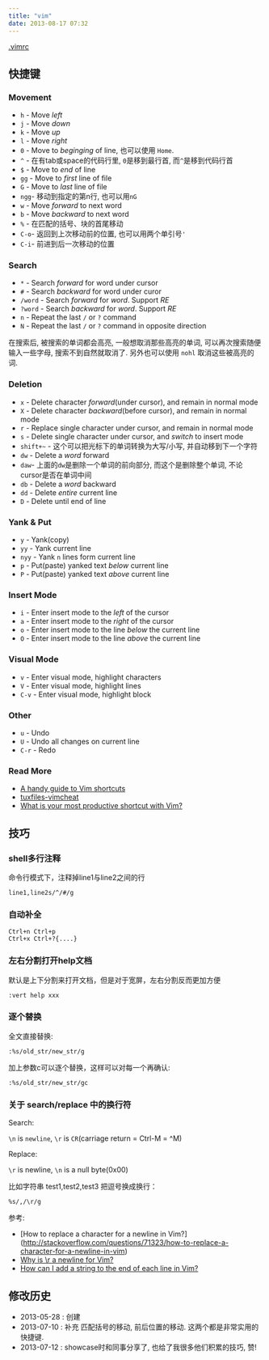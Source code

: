 ```yaml
---
title: "vim"
date: 2013-08-17 07:32
---
```



[.vimrc](https://github.com/tankywoo/linux-autoconfig/blob/master/.vimrc)


## 快捷键 ##
### Movement ###
* `h`  - Move *left*
* `j`  - Move *down*
* `k`  - Move *up*
* `l`  - Move *right*
* `0`  - Move to *beginging* of line, 也可以使用 `Home`.
* `^`  - 在有tab或space的代码行里, `0`是移到最行首, 而`^`是移到代码行首
* `$`  - Move to *end* of line
* `gg` - Move to *first* line of file
* `G`  - Move to *last* line of file
* `ngg`- 移动到指定的第n行, 也可以用`nG`
* `w`  - Move *forward* to next word
* `b`  - Move *backward* to next word
* `%`  - 在匹配的括号、块的首尾移动
* `C-o`- 返回到上次移动前的位置, 也可以用两个单引号`'`
* `C-i`- 前进到后一次移动的位置

### Search ###
* `*`     - Search *forward* for word under cursor
* `#`     - Search *backward* for word under curor
* `/word` - Search *forward* for *word*. Support *RE*
* `?word` - Search *backward* for *word*. Support *RE*
* `n`     - Repeat the last `/` or `?` command  
* `N`     - Repeat the last `/` or `?` command in opposite direction

在搜索后, 被搜索的单词都会高亮, 一般想取消那些高亮的单词, 可以再次搜索随便输入一些字母, 搜索不到自然就取消了. 另外也可以使用 `nohl` 取消这些被高亮的词.

### Deletion ###
* `x`  - Delete character *forward*(under cursor), and remain in normal mode
* `X`  - Delete character *backward*(before cursor), and remain in normal mode
* `r`  - Replace single character under cursor, and remain in normal mode
* `s`  - Delete single character under cursor, and *switch* to insert mode
* `shift+~` - 这个可以把光标下的单词转换为大写/小写, 并自动移到下一个字符
* `dw` - Delete a *word* forward
* `daw`- 上面的`dw`是删除一个单词的前向部分, 而这个是删除整个单词, 不论cursor是否在单词中间
* `db` - Delete a *word* backward
* `dd` - Delete *entire* current line
* `D`  - Delete until end of line


### Yank & Put ###
* `y`   - Yank(copy)
* `yy`  - Yank current line
* `nyy` - Yank `n` lines form current line
* `p`   - Put(paste) yanked text *below* current line
* `P`   - Put(paste) yanked text *above* current line

### Insert Mode ###
* `i` - Enter insert mode to the *left* of the cursor
* `a` - Enter insert mode to the *right* of the cursor
* `o` - Enter insert mode to the line *below* the current line
* `O` - Enter insert mode to the line *above* the current line

### Visual Mode ###
* `v`   - Enter visual mode, highlight characters
* `V`   - Enter visual mode, highlight lines
* `C-v` - Enter visual mode, highlight block

### Other ###
* `u`   - Undo
* `U`   - Undo all changes on current line
* `C-r` - Redo

### Read More ###

* [A handy guide to Vim shortcuts](http://eastcoastefx.vaesite.com/vim)
* [tuxfiles-vimcheat](http://www.tuxfiles.org/linuxhelp/vimcheat.html)
* [What is your most productive shortcut with Vim?](http://stackoverflow.com/questions/1218390/what-is-your-most-productive-shortcut-with-vim)


## 技巧 ##

### shell多行注释 ###

命令行模式下，注释掉line1与line2之间的行

	line1,line2s/^/#/g


### 自动补全 ###

	Ctrl+n Ctrl+p
	Ctrl+x Ctrl+?{....}

### 左右分割打开help文档 ###

默认是上下分割来打开文档，但是对于宽屏，左右分割反而更加方便

	:vert help xxx


### 逐个替换 ###

全文直接替换:

	:%s/old_str/new_str/g

加上参数c可以逐个替换，这样可以对每一个再确认:

	:%s/old_str/new_str/gc


### 关于 search/replace 中的换行符 ###

Search:

`\n` is `newline`, `\r` is `CR`(carriage return = Ctrl-M = ^M)

Replace:

`\r` is newline, `\n` is a null byte(0x00)

比如字符串 test1,test2,test3 把逗号换成换行：

	%s/,/\r/g

参考:

* [How to replace a character for a newline in Vim?] (http://stackoverflow.com/questions/71323/how-to-replace-a-character-for-a-newline-in-vim)
* [Why is \r a newline for Vim?](http://stackoverflow.com/questions/71417/why-is-r-a-newline-for-vim)
* [How can I add a string to the end of each line in Vim?](http://stackoverflow.com/questions/594448/how-can-i-add-a-string-to-the-end-of-each-line-in-vim)

## 修改历史 ##

* 2013-05-28 : 创建
* 2013-07-10 : 补充 匹配括号的移动, 前后位置的移动. 这两个都是非常实用的快捷键.
* 2013-07-12 : showcase时和同事分享了, 也给了我很多他们积累的技巧, 赞!
